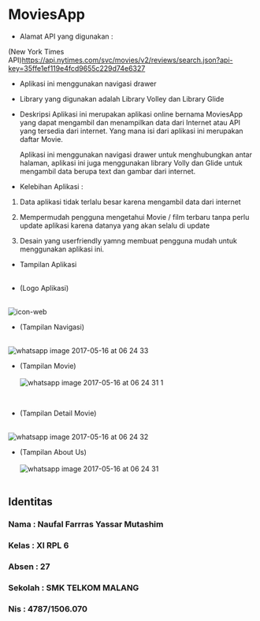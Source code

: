 # MoviesApp
* Alamat API yang digunakan :<br>

(New York Times API)https://api.nytimes.com/svc/movies/v2/reviews/search.json?api-key=35ffe1ef119e4fcd9655c229d74e6327 <br>


* Aplikasi ini menggunakan navigasi drawer 
* Library yang digunakan adalah Library Volley dan Library Glide


* Deskripsi 
Aplikasi ini merupakan aplikasi online bernama MoviesApp yang dapat mengambil dan menampilkan data  dari Internet atau API yang tersedia dari internet.
Yang mana isi dari aplikasi ini merupakan daftar Movie.

	Aplikasi ini menggunakan navigasi drawer untuk menghubungkan antar halaman, aplikasi ini juga menggunakan library Volly 
dan Glide untuk mengambil data berupa text dan gambar dari internet.


* Kelebihan Aplikasi :

1. Data aplikasi tidak terlalu besar karena mengambil data dari internet

2. Mempermudah pengguna mengetahui Movie / film terbaru tanpa perlu update aplikasi karena datanya yang akan selalu di update

3. Desain yang userfriendly yamng membuat pengguna mudah untuk menggunakan aplikasi ini.


* Tampilan Aplikasi <br><br>

* (Logo Aplikasi)<br><br>

![icon-web](https://cloud.githubusercontent.com/assets/22125595/26085788/d48db23a-3a10-11e7-9798-a6d26015bcf6.png)<br>


* (Tampilan Navigasi)<br><br>

![whatsapp image 2017-05-16 at 06 24 33](https://cloud.githubusercontent.com/assets/22125595/26085753/9a105982-3a10-11e7-8ce1-b255dd83a0d9.jpeg)<br>


* (Tampilan Movie)<br><br>
![whatsapp image 2017-05-16 at 06 24 31 1](https://cloud.githubusercontent.com/assets/22125595/26085751/9a0b62ec-3a10-11e7-8f0e-f5114884707f.jpeg)
<br>


* (Tampilan Detail Movie)<br><br>

![whatsapp image 2017-05-16 at 06 24 32](https://cloud.githubusercontent.com/assets/22125595/26085752/9a0d3bda-3a10-11e7-8689-1801b114b687.jpeg)<br>


* (Tampilan About Us)<br><br>
![whatsapp image 2017-05-16 at 06 24 31](https://cloud.githubusercontent.com/assets/22125595/26085750/9a0931a2-3a10-11e7-846d-596c7c0a97e8.jpeg)
<br><br>
<h2> Identitas </h2>
<h3> Nama     : Naufal Farrras Yassar Mutashim </h3>
<h3> Kelas    : XI RPL 6 </h3>
<h3> Absen    : 27 </h3>
<h3> Sekolah  : SMK TELKOM MALANG </h3>
<h3> Nis      : 4787/1506.070 </h3>
